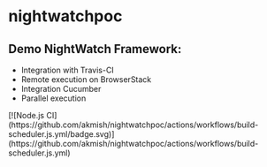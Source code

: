 # nightwatchpoc
<html>
<body>
<h2>Demo NightWatch Framework:</h2>
  <p>
    <ul>
      <li> Integration with Travis-CI </li>
      <li> Remote execution on BrowserStack </li>
      <li> Integration Cucumber </li>
      <li> Parallel execution </li>
  </ul>
 </p>
  [![Node.js CI](https://github.com/akmish/nightwatchpoc/actions/workflows/build-scheduler.js.yml/badge.svg)](https://github.com/akmish/nightwatchpoc/actions/workflows/build-scheduler.js.yml)
</body>
</html>

